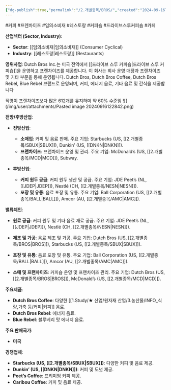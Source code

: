 ```yaml
---
{"dg-publish":true,"permalink":"/2.개별종목/BROS/","created":"2024-09-16T12:23:36.558+09:00","updated":"2025-06-03T20:05:58.070+09:00"}
---
```


#커피 #프렌차이즈  #임의소비재  #레스토랑 #커피숍 #드라이브스루커피숍 #카페


**산업섹터 (Sector, Industry)**:

- **Sector**: [[임의소비재\|임의소비재]] (Consumer Cyclical)
- **Industry**: [[레스토랑\|레스토랑]] (Restaurants)

**영위사업**: Dutch Bros Inc.는 미국 전역에서 [[드라이브 스루 커피숍\|드라이브 스루 커피숍]]을 운영하고 프랜차이즈를 제공합니다. 이 회사는 회사 운영 매장과 프랜차이즈 및 기타 부문을 통해 운영됩니다. Dutch Bros, Dutch Bros Coffee, Dutch Bros Rebel, Blue Rebel 브랜드로 운영되며, 커피, 에너지 음료, 기타 음료 및 간식을 제공합니다

직영이 프렌차이즈보다 많은 612개를 유지하며 약 60% 수준임 ![](/img/user/attachments/Pasted image 20240916122842.png)

**전방/후방산업**:

- **전방산업**:
    - **소매업**: 커피 및 음료 판매. 주요 기업: Starbucks (US, [[2.개별종목/SBUX\|SBUX]]), Dunkin’ (US, [[DNKN\|DNKN]]).
    - **프랜차이즈**: 프랜차이즈 운영 및 관리. 주요 기업: McDonald’s (US, [[2.개별종목/MCD\|MCD]]), Subway.
      
- **후방산업**:
    - **커피 원두 공급**: 커피 원두 생산 및 공급. 주요 기업: JDE Peet’s (NL, [[JDEP\|JDEP]]), Nestlé (CH, [[2.개별종목/NESN\|NESN]]).
    - **포장 및 유통**: 음료 포장 및 유통. 주요 기업: Ball Corporation (US, [[2.개별종목/BALL\|BALL]]), Amcor (AU, [[2.개별종목/AMC\|AMC]]).

**밸류체인**:

- **원료 공급**: 커피 원두 및 기타 음료 재료 공급. 주요 기업: JDE Peet’s (NL, [[JDEP\|JDEP]]), Nestlé (CH, [[2.개별종목/NESN\|NESN]]).
  
- **제조 및 가공**: 음료 제조 및 가공. 주요 기업: Dutch Bros (US, [[2.개별종목/BROS\|BROS]]), Starbucks (US, [[2.개별종목/SBUX\|SBUX]]).
  
- **포장 및 유통**: 음료 포장 및 유통. 주요 기업: Ball Corporation (US, [[2.개별종목/BALL\|BALL]]), Amcor (AU, [[2.개별종목/AMC\|AMC]]).
  
- **소매 및 프랜차이즈**: 커피숍 운영 및 프랜차이즈 관리. 주요 기업: Dutch Bros (US, [[2.개별종목/BROS\|BROS]]), McDonald’s (US, [[2.개별종목/MCD\|MCD]]).

**주요제품**:

- **Dutch Bros Coffee**: 다양한 [[1.Study/★ 산업/원자재 산업/3.농산물/INFO_식량,가축 등/커피\|커피]] 음료.
- **Dutch Bros Rebel**: 에너지 음료.
- **Blue Rebel**: 블루베리 맛 에너지 음료.

**주요 판매국가**:

- **미국**

**경쟁업체**:

- **Starbucks (US, [[2.개별종목/SBUX\|SBUX]])**: 다양한 커피 및 음료 제공.
- **Dunkin’ (US, [[DNKN\|DNKN]])**: 커피 및 도넛 제공.
- **Peet’s Coffee**: 프리미엄 커피 제공.
- **Caribou Coffee**: 커피 및 음료 제공.